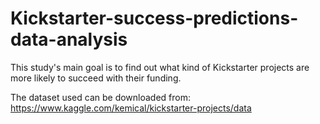 # Kickstarter-success-predictions-data-analysis
This study's main goal is to find out what kind of Kickstarter projects are more likely to succeed with their funding.

The dataset used can be downloaded from:
https://www.kaggle.com/kemical/kickstarter-projects/data
